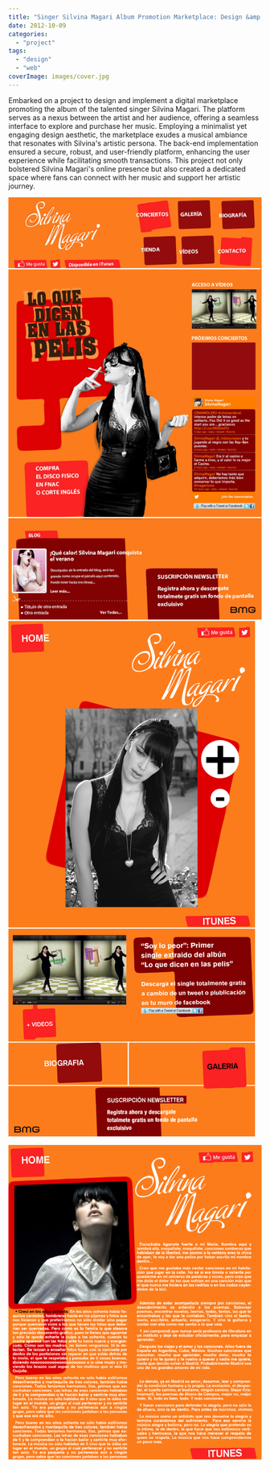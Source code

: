 ```yaml
---
title: "Singer Silvina Magari Album Promotion Marketplace: Design &amp; Implementation"
date: 2012-10-09
categories:
  - "project"
tags:
  - "design"
  - "web"
coverImage: images/cover.jpg
---
```


Embarked on a project to design and implement a digital marketplace promoting the album of the talented singer Silvina Magari. The platform serves as a nexus between the artist and her audience, offering a seamless interface to explore and purchase her music. Employing a minimalist yet engaging design aesthetic, the marketplace exudes a musical ambiance that resonates with Silvina's artistic persona. The back-end implementation ensured a secure, robust, and user-friendly platform, enhancing the user experience while facilitating smooth transactions. This project not only bolstered Silvina Magari's online presence but also created a dedicated space where fans can connect with her music and support her artistic journey.

![](./images/cover.jpg)
![](./images/silvina1.jpg)

![](./images/silvina2.jpg)
